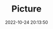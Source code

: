 ---
weight: 1
images:
- /images/edited/145.jpeg
title: Picture
date: 2022-10-24 20:13:50
tags: [luminarneo,work,ilce7m3,person,pottedplant,vase]
---